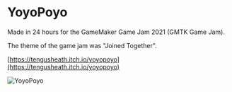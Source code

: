 # YoyoPoyo

Made in 24 hours for the GameMaker Game Jam 2021 (GMTK Game Jam).

The theme of the game jam was "Joined Together".

[https://tengusheath.itch.io/yoyopoyo](https://tengusheath.itch.io/yoyopoyo)

![YoyoPoyo](https://img.itch.zone/aW1hZ2UvMTA4MDI2MS82MjcyMzQwLmdpZg==/original/pJbcLt.gif)
